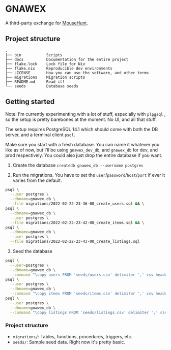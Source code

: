# GNAWEX

A third-party exchange for [MouseHunt](https://mousehuntgame.com).

## Project structure

```
.
├── bin           Scripts
├── docs          Documentation for the entire project
├── flake.lock    Lock file for Nix
├── flake.nix     Reproducible dev environments
├── LICENSE       How you can use the software, and other terms
├── migrations    Migration scripts
├── README.md     Read it!
└── seeds         Database seeds
```

## Getting started

Note: I'm currently experimenting with a lot of stuff, especially with `plpgsql`
, so the setup is pretty barebones at the moment. No UI, and all that stuff.

The setup requires PostgreSQL 14.1 which should come with both the DB server,
and a terminal client `psql`.

Make sure you start with a fresh database. You can name it whatever you like
as of now, but I'll be using `gnawex_dev_db`, and `gnawex_db` for dev, and prod
respectively. You could also just drop the entire database if you want.

1. Create the database `createdb gnawex_db --username postgres`

2. Run the migrations. You have to set the `user`/`password`/`host`/`port` if
   ever it varies from the default.

```sh
psql \
  --user postgres \
  --dbname=gnawex_db \
  --file migrations/2022-02-22-23-36-00_create_users.sql && \
psql \
  --dbname=gnawex_db \
  --user postgres \
  --file migrations/2022-02-22-23-42-00_create_items.sql && \
psql \
  --dbname=gnawex_db \
  --user postgres \
  --file migrations/2022-02-22-23-43-00_create_listings.sql
```

3. Seed the database

```sh
psql \
  --user=postgres \
  --dbname=gnawex_db \
  --command "\copy users FROM 'seeds/users.csv' delimiter ',' csv header" && \
psql \
  --user postgres \
  --dbname=gnawex_db \
  --command "\copy items FROM 'seeds/items.csv' delimiter ',' csv header" && \
psql \
  --user postgres \
  --dbname=gnawex_db \
  --command "\copy listings FROM 'seeds/listings.csv' delimiter ',' csv header"
```

### Project structure

- `migrations/`: Tables, functions, procedures, triggers, etc.
- `seeds/`: Sample seed data. Right now it's pretty basic.
